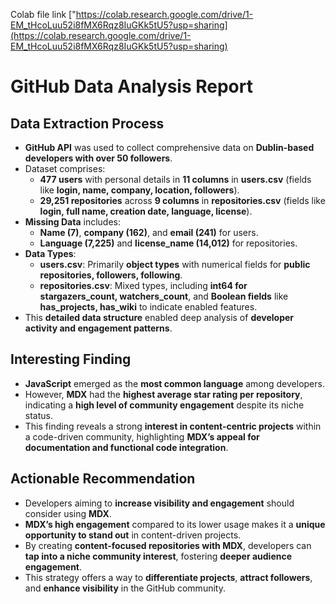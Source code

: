 Colab file link ["https://colab.research.google.com/drive/1-EM_tHcoLuu52i8fMX6Rqz8IuGKk5tU5?usp=sharing](https://colab.research.google.com/drive/1-EM_tHcoLuu52i8fMX6Rqz8IuGKk5tU5?usp=sharing)
# GitHub Data Analysis Report

## Data Extraction Process
- **GitHub API** was used to collect comprehensive data on **Dublin-based developers with over 50 followers**.
- Dataset comprises:
  - **477 users** with personal details in **11 columns** in **users.csv** (fields like **login, name, company, location, followers**).
  - **29,251 repositories** across **9 columns** in **repositories.csv** (fields like **login, full name, creation date, language, license**).
- **Missing Data** includes:
  - **Name (7)**, **company (162)**, and **email (241)** for users.
  - **Language (7,225)** and **license_name (14,012)** for repositories.
- **Data Types**:
  - **users.csv**: Primarily **object types** with numerical fields for **public repositories, followers, following**.
  - **repositories.csv**: Mixed types, including **int64 for stargazers_count, watchers_count**, and **Boolean fields** like **has_projects, has_wiki** to indicate enabled features.
- This **detailed data structure** enabled deep analysis of **developer activity and engagement patterns**.

## Interesting Finding
- **JavaScript** emerged as the **most common language** among developers.
- However, **MDX** had the **highest average star rating per repository**, indicating a **high level of community engagement** despite its niche status.
- This finding reveals a strong **interest in content-centric projects** within a code-driven community, highlighting **MDX’s appeal for documentation and functional code integration**.

## Actionable Recommendation
- Developers aiming to **increase visibility and engagement** should consider using **MDX**.
- **MDX’s high engagement** compared to its lower usage makes it a **unique opportunity to stand out** in content-driven projects.
- By creating **content-focused repositories with MDX**, developers can **tap into a niche community interest**, fostering **deeper audience engagement**.
- This strategy offers a way to **differentiate projects**, **attract followers**, and **enhance visibility** in the GitHub community.
